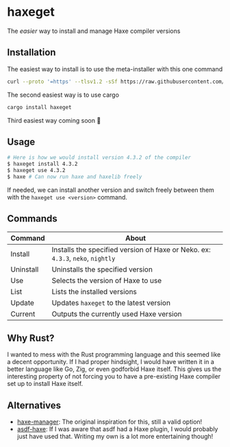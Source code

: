 # haxeget
The *easier* way to install and manage Haxe compiler versions

## Installation
The easiest way to install is to use the meta-installer with this one command
```sh
curl --proto '=https' --tlsv1.2 -sSf https://raw.githubusercontent.com/l0go/haxeget/main/meta-install.sh | bash
```

The second easiest way is to use cargo
```sh
cargo install haxeget
```

Third easiest way coming soon :eyes:

## Usage
```sh
# Here is how we would install version 4.3.2 of the compiler
$ haxeget install 4.3.2
$ haxeget use 4.3.2
$ haxe # Can now run haxe and haxelib freely
```

If needed, we can install another version and switch freely between them with the ``haxeget use <version>`` command.

## Commands
| Command   | About                                                                                |
| -------   | -----                                                                                |
| Install   | Installs the specified version of Haxe or Neko. ex: ``4.3.3``, ``neko``, ``nightly`` |
| Uninstall | Uninstalls the specified version                                                     |
| Use       | Selects the version of Haxe to use                                                   |
| List      | Lists the installed versions                                                         |
| Update    | Updates ``haxeget`` to the latest version                                            |
| Current   | Outputs the currently used Haxe version                                              |


## Why Rust?
I wanted to mess with the Rust programming language and this seemed like a decent opportunity. If I had proper hindsight, I would have written it in a better language like Go, Zig, or even godforbid Haxe itself. This gives us the interesting property of not forcing you to have a pre-existing Haxe compiler set up to install Haxe itself.

## Alternatives
- [haxe-manager](https://github.com/kLabz/haxe-manager/): The original inspiration for this, still a valid option!
- [asdf-haxe](https://github.com/asdf-community/asdf-haxe): If I was aware that asdf had a Haxe plugin, I would probably just have used that. Writing my own is a lot more entertaining though!
